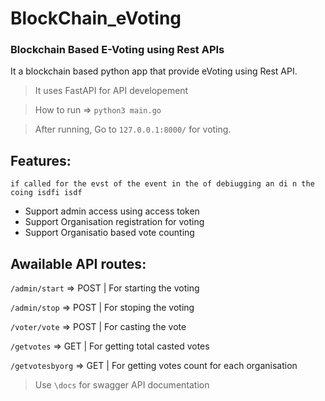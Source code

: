 # BlockChain_eVoting <br/>

### Blockchain Based E-Voting using Rest APIs

It a blockchain based python app that provide eVoting using Rest API.

> It uses FastAPI for API developement

> How to run => `python3 main.go`

> After running, Go to `127.0.0.1:8000/` for voting.

## Features:
    if called for the evst of the event in the of debiugging an di n the coing isdfi isdf 
- Support admin access using access token
- Support Organisation registration for voting
- Support Organisatio based vote counting

## Awailable API routes:

`/admin/start` => POST | For starting the voting

`/admin/stop` => POST | For stoping the voting

`/voter/vote` => POST | For casting the vote

`/getvotes` => GET | For getting total casted votes

`/getvotesbyorg` => GET | For getting votes count for each organisation

> Use `\docs` for swagger API documentation
